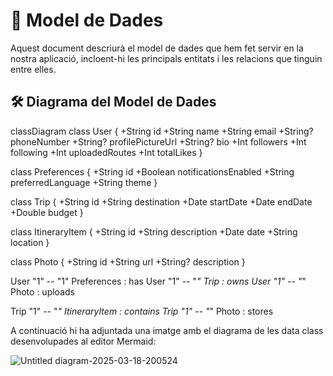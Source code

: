 # 📌 Model de Dades

Aquest document descriurà el model de dades que hem fet servir en la nostra aplicació, incloent-hi les principals entitats i les relacions que tinguin entre elles.


## 🛠️ **Diagrama del Model de Dades**

classDiagram
    class User {
        +String id
        +String name
        +String email
        +String? phoneNumber
        +String? profilePictureUrl
        +String? bio
        +Int followers
        +Int following
        +Int uploadedRoutes
        +Int totalLikes
    }

   class Preferences {
        +String id
        +Boolean notificationsEnabled
        +String preferredLanguage
        +String theme
    }

   class Trip {
        +String id
        +String destination
        +Date startDate
        +Date endDate
        +Double budget
    }

   class ItineraryItem {
        +String id
        +String description
        +Date date
        +String location
    }

   class Photo {
        +String id
        +String url
        +String? description
    }

   User "1" -- "1" Preferences : has
   User "1" -- "*" Trip : owns
   User "1" -- "*" Photo : uploads

   Trip "1" -- "*" ItineraryItem : contains
   Trip "1" -- "*" Photo : stores

   A continuació hi ha adjuntada una imatge amb el diagrama de les data class desenvolupades al editor Mermaid:

![Untitled diagram-2025-03-18-200524](https://github.com/user-attachments/assets/cf27d003-977c-4cdd-a0cc-cf6f84da4d5a)

   
